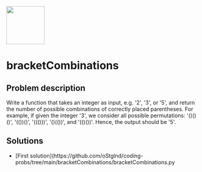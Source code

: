 <img src="https://coderbytestaticimages.s3.amazonaws.com/consumer-v2/nav/coderbyte_logo_digital_multi_light.png" width="100" />

# bracketCombinations

## Problem description

Write a function that takes an integer as input, e.g. '2', '3', or '5', and return the number of possible combinations of correctly placed parentheses. For example, if given the integer '3', we consider all possible permutations: '()()()', '(())()', '((()))', '()(())', and '(()())'. Hence, the output should be '5'.

## Solutions

<ul>
  <li>[First solution](https://github.com/oStglnd/coding-probs/tree/main/bracketCombinations/bracketCombinations.py</li>
</ul>